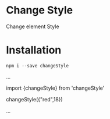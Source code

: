 # Change Style

Change element Style

# Installation

`npm i --save changeStyle`

...

import {changeStyle} from 'changeStyle'

changeStyle({"red",18})

...



